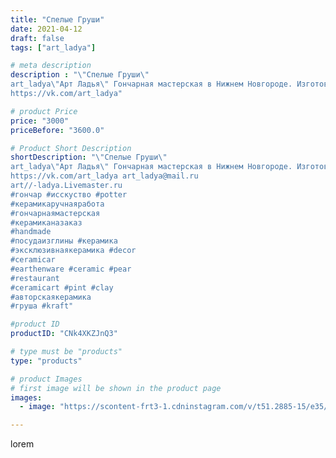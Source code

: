 ```yaml
---
title: "Спелые Груши"
date: 2021-04-12
draft: false
tags: ["art_ladya"]

# meta description
description : "\"Спелые Груши\" 
art_ladya\"Арт Ладья\" Гончарная мастерская в Нижнем Новгороде. Изготовление керамики и мастер//-классы по обучению. 
https://vk.com/art_ladya"

# product Price
price: "3000"
priceBefore: "3600.0"

# Product Short Description
shortDescription: "\"Спелые Груши\" 
art_ladya\"Арт Ладья\" Гончарная мастерская в Нижнем Новгороде. Изготовление керамики и мастер//-классы по обучению. 
https://vk.com/art_ladya art_ladya@mail.ru 
art//-ladya.Livemaster.ru
#гончар #исскуство #potter
#керамикаручнаяработа
#гончарнаямастерская
#керамиканазаказ
#handmade
#посудаизглины #керамика
#эксклюзивнаякерамика #decor
#ceramicar
#earthenware #ceramic #pear
#restaurant
#ceramicart #pint #clay
#авторскаякерамика
#груша #kraft"

#product ID
productID: "CNk4XKZJnQ3"

# type must be "products"
type: "products"

# product Images
# first image will be shown in the product page
images:
  - image: "https://scontent-frt3-1.cdninstagram.com/v/t51.2885-15/e35/171605302_474386597099620_2513506684258787936_n.jpg?se=7&_nc_ht=scontent-frt3-1.cdninstagram.com&_nc_cat=104&_nc_ohc=jncGVOVTawMAX8PnduE&edm=APU89FABAAAA&ccb=7-4&oh=3a499485f6e01189c703e93b2018ae09&oe=612ABC98&_nc_sid=86f79a&ig_cache_key=MjU1MDQxMTE3MTMxMDQ5ODg3MQ%3D%3D.2-ccb7-4"

---
```

lorem
